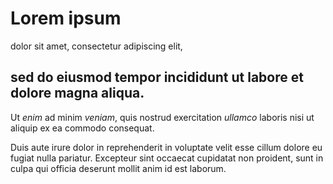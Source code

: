 # Lorem ipsum 

dolor sit amet, consectetur adipiscing elit, 

## sed do eiusmod tempor incididunt ut labore et dolore magna aliqua. 

Ut *enim* ad minim *veniam*, 
quis nostrud exercitation _ullamco_ 
laboris nisi ut aliquip ex ea commodo consequat. 

Duis aute irure dolor in reprehenderit in voluptate velit esse cillum dolore eu fugiat nulla pariatur. Excepteur sint occaecat cupidatat non proident, sunt in culpa qui officia deserunt mollit anim id est laborum.
